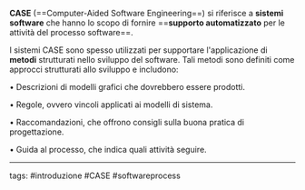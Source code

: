 **CASE** (==Computer-Aided Software Engineering==) si riferisce a **sistemi software** che hanno lo scopo di fornire ==**supporto automatizzato** per le attività del processo software==.

I sistemi CASE sono spesso utilizzati per supportare l'applicazione di **metodi** strutturati nello sviluppo del software. Tali metodi sono definiti come approcci strutturati allo sviluppo e includono:

• Descrizioni di modelli grafici che dovrebbero essere prodotti.

• Regole, ovvero vincoli applicati ai modelli di sistema.

• Raccomandazioni, che offrono consigli sulla buona pratica di progettazione.

• Guida al processo, che indica quali attività seguire.





---
tags:
#introduzione #CASE #softwareprocess 
